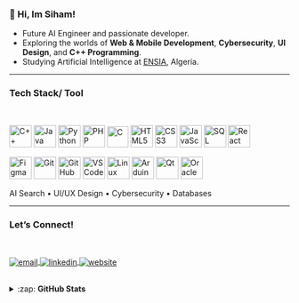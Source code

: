 
### 👋 Hi, Im Siham!


   - Future AI Engineer and passionate developer.<br>
   - Exploring  the worlds of **Web & Mobile Development**, **Cybersecurity**, **UI Design**, and **C++ Programming**.<br>
   - Studying Artificial Intelligence at [ENSIA](https://www.ensia.edu.dz/), Algeria.<br>

---

###  Tech Stack/ Tool
<br>
<p >
  <!-- Languages -->
  <img alt="C++" width="40px" src="https://cdn.jsdelivr.net/gh/devicons/devicon/icons/cplusplus/cplusplus-original.svg" />
  <img alt="Java" width="40px" src="https://cdn.jsdelivr.net/gh/devicons/devicon/icons/java/java-original.svg" />
  <img alt="Python" width="40px" src="https://cdn.jsdelivr.net/gh/devicons/devicon/icons/python/python-original.svg" />
   <img alt="PHP" width="40px" src="https://cdn.jsdelivr.net/gh/devicons/devicon/icons/php/php-original.svg" />
  <img alt="C" width="38px" src="https://cdn.jsdelivr.net/gh/devicons/devicon/icons/c/c-original.svg" />
  <img alt="HTML5" width="40px" src="https://cdn.jsdelivr.net/gh/devicons/devicon/icons/html5/html5-original.svg" />
  <img alt="CSS3" width="40px" src="https://cdn.jsdelivr.net/gh/devicons/devicon/icons/css3/css3-original.svg" />
  <img alt="JavaScript" width="40px" src="https://cdn.jsdelivr.net/gh/devicons/devicon/icons/javascript/javascript-original.svg" />
  <img alt="SQL" width="40px" src="https://cdn.jsdelivr.net/gh/devicons/devicon/icons/mysql/mysql-original.svg" />
  <img alt="React" width="40px" src="https://cdn.jsdelivr.net/gh/devicons/devicon/icons/react/react-original.svg" />
</p>

<p >
  <!-- Tools -->
  <img alt="Figma" width="40px" src="https://cdn.jsdelivr.net/gh/devicons/devicon/icons/figma/figma-original.svg" />
  <img alt="Git" width="40px" src="https://cdn.jsdelivr.net/gh/devicons/devicon/icons/git/git-original.svg" />
  <img alt="GitHub" width="40px" src="https://cdn.jsdelivr.net/gh/devicons/devicon/icons/github/github-original.svg" />
  <img alt="VS Code" width="40px" src="https://cdn.jsdelivr.net/gh/devicons/devicon/icons/vscode/vscode-original.svg" />
    <img alt="Linux" width="40px" src="https://cdn.jsdelivr.net/gh/devicons/devicon/icons/linux/linux-original.svg" />
   <img alt="Arduino" width="40px" src="https://cdn.jsdelivr.net/gh/devicons/devicon/icons/arduino/arduino-original.svg" />
  <img alt="Qt" width="40px" src="https://cdn.jsdelivr.net/gh/devicons/devicon/icons/qt/qt-original.svg" />
  <img alt="Oracle" width="40px" src="https://cdn.jsdelivr.net/gh/devicons/devicon/icons/oracle/oracle-original.svg" />



</p>

<p>
  <!-- Concepts -->
  AI Search • UI/UX Design • Cybersecurity • Databases
</p>


---

###  Let’s Connect!
<br>
<p >
  <a href="mailto:siham.sehil@ensia.edu.dz">
    <img align="center" src="https://img.shields.io/badge/email-%23D14836.svg?&style=for-the-badge&logo=gmail&logoColor=white" alt="email" />
  </a>
  <a href="https://www.linkedin.com/in/siham-sehil-9757a5337" target="blank">
    <img align="center" src="https://img.shields.io/badge/linkedin-%230077B5.svg?&style=for-the-badge&logo=linkedin&logoColor=white" alt="linkedin" />
  </a>
 
  <a href="https://yourwebsite.com" target="blank">
    <img align="center" src="https://img.shields.io/badge/website-%23000000.svg?&style=for-the-badge&logo=Google-Chrome&logoColor=white" alt="website" />
  </a>

</p>

<br>
<details>
  <summary>:zap: <b>GitHub Stats</b></summary>
<br>

 ![Anurag's GitHub stats](https://github-readme-stats.vercel.app/api?username=sihamsehil&show_icons=true&theme=tokyonight)

</details>


